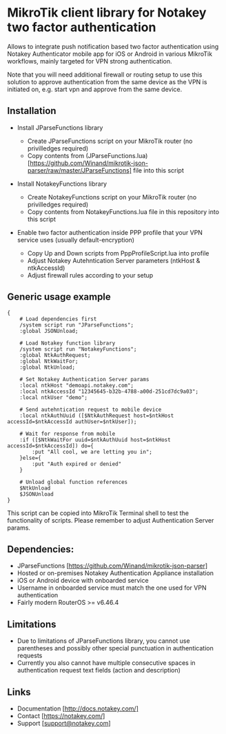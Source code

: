 # MikroTik client library for Notakey two factor authentication

Allows to integrate push notification based two factor authentication using Notakey Authenticator mobile app
for iOS or Android in various MikroTik workflows, mainly targeted for VPN strong authentication.

Note that you will need additional firewall or routing setup to use this solution to approve authentication
from the same device as the VPN is initiated on, e.g. start vpn and approve from the same device.

## Installation

* Install JParseFunctions library
  - Create JParseFunctions script on your MikroTik router (no privilledges required)
  - Copy contents from (JParseFunctions.lua)[https://github.com/Winand/mikrotik-json-parser/raw/master/JParseFunctions] file into this script

* Install NotakeyFunctions library
  - Create NotakeyFunctions script on your MikroTik router (no privilledges required)
  - Copy contents from NotakeyFunctions.lua file in this repository into this script

* Enable two factor authentication inside PPP profile that your VPN service uses (usually default-encryption)
  - Copy Up and Down scripts from PppProfileScript.lua into profile
  - Adjust Notakey Autehntication Server parameters (ntkHost & ntkAccessId)
  - Adjust firewall rules according to your setup

## Generic usage example
```
{
    # Load dependencies first
    /system script run "JParseFunctions";
    :global JSONUnload;

    # Load Notakey function library
    /system script run "NotakeyFunctions";
    :global NtkAuthRequest;
    :global NtkWaitFor;
    :global NtkUnload;

    # Set Notakey Authentication Server params
    :local ntkHost "demoapi.notakey.com";
    :local ntkAccessId "12345645-b32b-4788-a00d-251cd7dc9a03";
    :local ntkUser "demo";

    # Send autehntication request to mobile device
    :local ntkAuthUuid ([$NtkAuthRequest host=$ntkHost accessId=$ntkAccessId authUser=$ntkUser]);

    # Wait for response from mobile
    :if ([$NtkWaitFor uuid=$ntkAuthUuid host=$ntkHost accessId=$ntkAccessId]) do={
        :put "All cool, we are letting you in";
    }else={
        :put "Auth expired or denied"
    }

    # Unload global function references
    $NtkUnload
    $JSONUnload
}
```

This script can be copied into MikroTik Terminal shell to test the functionality of scripts. Please remember to adjust Authentication Server params.

## Dependencies:

* JParseFunctions [https://github.com/Winand/mikrotik-json-parser]
* Hosted or on-premises Notakey Authentication Appliance installation
* iOS or Android device with onboarded service
* Username in onboarded service must match the one used for VPN authentication
* Fairly modern RouterOS >= v6.46.4

## Limitations

* Due to limitations of JParseFunctions library, you cannot use parentheses and possibly other special punctuation in authentication requests
* Currently you also cannot have multiple consecutive spaces in authentication request text fields (action and description)


## Links

* Documentation [http://docs.notakey.com/]
* Contact [https://notakey.com/]
* Support [support@notakey.com]
